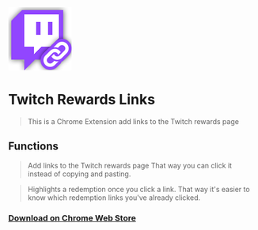 ![Logo](logo.png)
# Twitch Rewards Links
> This is a Chrome Extension add links to the Twitch rewards page

 
## Functions
> Add links to the Twitch rewards page
That way you can click it instead of copying and pasting.

> Highlights a redemption once you click a link.
That way it's easier to know which redemption links you've already clicked.

### [Download on Chrome Web Store](https://chrome.google.com/webstore/detail/twitch-rewards-links/acolpfebjhapfflnpilmbfknbblchnom)
